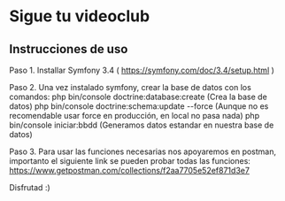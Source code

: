 Sigue tu videoclub
========================

Instrucciones de uso
--------------------

Paso 1. Installar Symfony 3.4 ( https://symfony.com/doc/3.4/setup.html )

Paso 2. Una vez instalado symfony, crear la base de datos con los comandos:
    php bin/console doctrine:database:create (Crea la base de datos)
    php bin/console doctrine:schema:update  --force (Aunque no es recomendable usar force en producción, en local no pasa nada)
    php bin/console iniciar:bbdd  (Generamos datos estandar en nuestra base de datos)

Paso 3. Para usar las funciones necesarias nos apoyaremos en postman, importanto el siguiente link se pueden probar todas las funciones:
      https://www.getpostman.com/collections/f2aa7705e52ef871d3e7


Disfrutad :)




